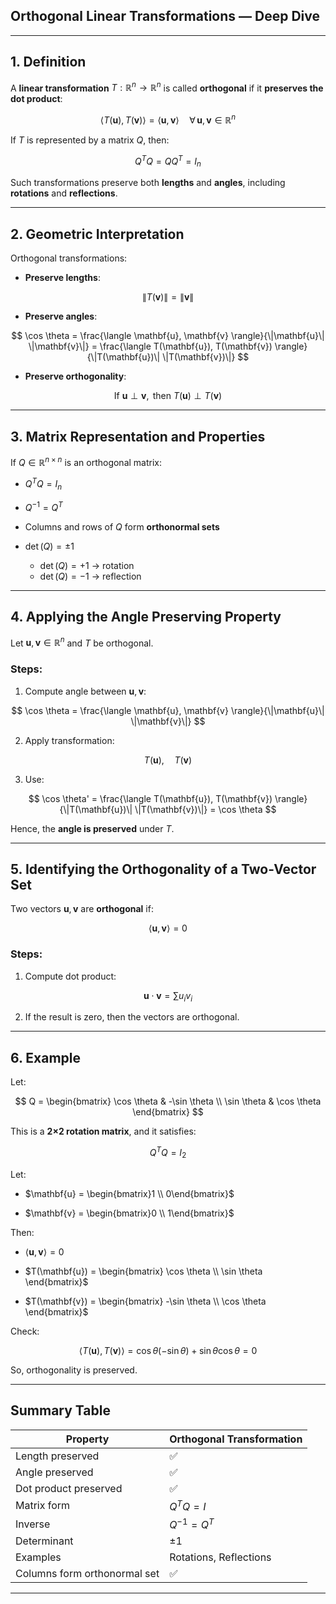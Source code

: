 ## **Orthogonal Linear Transformations — Deep Dive**

---

## **1. Definition**

A **linear transformation** $`T : \mathbb{R}^n \to \mathbb{R}^n`$ is called **orthogonal** if it **preserves the dot product**:

$$
\langle T(\mathbf{u}), T(\mathbf{v}) \rangle = \langle \mathbf{u}, \mathbf{v} \rangle \quad \forall \, \mathbf{u}, \mathbf{v} \in \mathbb{R}^n
$$

If $T$ is represented by a matrix $Q$, then:

$$
Q^T Q = Q Q^T = I_n
$$

Such transformations preserve both **lengths** and **angles**, including **rotations** and **reflections**.

---

## **2. Geometric Interpretation**

Orthogonal transformations:

* **Preserve lengths**:

$$
\|T(\mathbf{v})\| = \|\mathbf{v}\|
$$

* **Preserve angles**:

$$
\cos \theta = \frac{\langle \mathbf{u}, \mathbf{v} \rangle}{\|\mathbf{u}\| \|\mathbf{v}\|} = \frac{\langle T(\mathbf{u}), T(\mathbf{v}) \rangle}{\|T(\mathbf{u})\| \|T(\mathbf{v})\|}
$$

* **Preserve orthogonality**:

$$
\text{If } \mathbf{u} \perp \mathbf{v}, \text{ then } T(\mathbf{u}) \perp T(\mathbf{v})
$$

---

## **3. Matrix Representation and Properties**

If $`Q \in \mathbb{R}^{n \times n}`$ is an orthogonal matrix:

* $`Q^T Q = I_n`$


* $`Q^{-1} = Q^T`$


* Columns and rows of $Q$ form **orthonormal sets**


* $`\det(Q) = \pm 1`$

  * $`\det(Q) = +1`$ → rotation
  * $`\det(Q) = -1`$ → reflection

---

## **4. Applying the Angle Preserving Property**

Let $`\mathbf{u}, \mathbf{v} \in \mathbb{R}^n`$ and $T$ be orthogonal.

### **Steps**:

1. Compute angle between $`\mathbf{u}, \mathbf{v}`$:

$$
\cos \theta = \frac{\langle \mathbf{u}, \mathbf{v} \rangle}{\|\mathbf{u}\| \|\mathbf{v}\|}
$$


2. Apply transformation:

$$
T(\mathbf{u}), \quad T(\mathbf{v})
$$


3. Use:

$$
\cos \theta' = \frac{\langle T(\mathbf{u}), T(\mathbf{v}) \rangle}{\|T(\mathbf{u})\| \|T(\mathbf{v})\|} = \cos \theta
$$

Hence, the **angle is preserved** under $T$.

---

## **5. Identifying the Orthogonality of a Two-Vector Set**

Two vectors $`\mathbf{u}, \mathbf{v}`$ are **orthogonal** if:

$$
\langle \mathbf{u}, \mathbf{v} \rangle = 0
$$

### **Steps**:

1. Compute dot product:

$$
\mathbf{u} \cdot \mathbf{v} = \sum u_i v_i
$$

2. If the result is zero, then the vectors are orthogonal.

---

## **6. Example**

Let:

$$
Q = \begin{bmatrix}
\cos \theta & -\sin \theta \\
\sin \theta & \cos \theta
\end{bmatrix}
$$

This is a **2×2 rotation matrix**, and it satisfies:

$$
Q^T Q = I_2
$$

Let:

* $`\mathbf{u} = \begin{bmatrix}1 \\ 0\end{bmatrix}`$


* $`\mathbf{v} = \begin{bmatrix}0 \\ 1\end{bmatrix}`$

Then:

* $`\langle \mathbf{u}, \mathbf{v} \rangle = 0`$


* $`T(\mathbf{u}) = \begin{bmatrix} \cos \theta \\ \sin \theta \end{bmatrix}`$


* $`T(\mathbf{v}) = \begin{bmatrix} -\sin \theta \\ \cos \theta \end{bmatrix}`$

Check:

$$
\langle T(\mathbf{u}), T(\mathbf{v}) \rangle = \cos \theta (-\sin \theta) + \sin \theta \cos \theta = 0
$$

So, orthogonality is preserved.

---

##  Summary Table

| **Property**                 | **Orthogonal Transformation** |
| ---------------------------- | ----------------------------- |
| Length preserved             | ✅                             |
| Angle preserved              | ✅                             |
| Dot product preserved        | ✅                             |
| Matrix form                  | $`Q^T Q = I`$                   |
| Inverse                      | $`Q^{-1} = Q^T`$                |
| Determinant                  | $`\pm 1`$                       |
| Examples                     | Rotations, Reflections        |
| Columns form orthonormal set | ✅                             |

---
